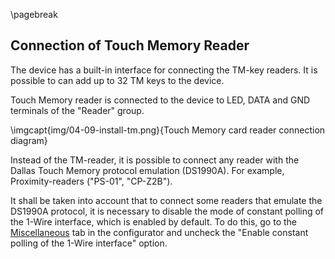 \pagebreak


## Connection of Touch Memory Reader

The device has a built-in interface for connecting the TM-key readers. It is possible to can add up to 32 TM keys to the device.

Touch Memory reader is connected to the device to LED, DATA and GND terminals of the "Reader" group.

\imgcapt{img/04-09-install-tm.png}{Touch Memory card reader connection diagram}

Instead of the TM-reader, it is possible to connect any reader with the Dallas Touch Memory protocol emulation (DS1990A). For example, Proximity-readers ("PS-01", "CP-Z2B").

It shall be taken into account that to connect some readers that emulate the DS1990A protocol, it is necessary to disable the mode of constant polling of the 1-Wire interface, which is enabled by default. To do this, go to the [Miscellaneous](#control-indication) tab in the configurator and uncheck the "Enable constant polling of the 1-Wire interface" option.

